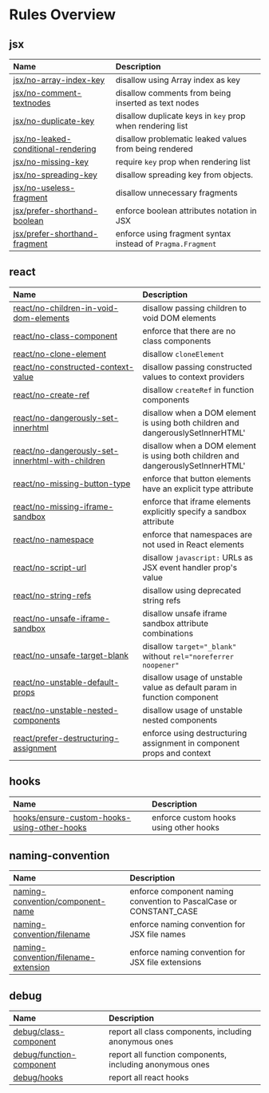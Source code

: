 # Rules Overview

<!-- begin auto-generated rules list -->

## jsx

| Name                                                                       | Description                                                |
| :------------------------------------------------------------------------- | :--------------------------------------------------------- |
| [jsx/no-array-index-key](jsx-no-array-index-key)                           | disallow using Array index as key                          |
| [jsx/no-comment-textnodes](jsx-no-comment-textnodes)                       | disallow comments from being inserted as text nodes        |
| [jsx/no-duplicate-key](jsx-no-duplicate-key)                               | disallow duplicate keys in `key` prop when rendering list  |
| [jsx/no-leaked-conditional-rendering](jsx-no-leaked-conditional-rendering) | disallow problematic leaked values from being rendered     |
| [jsx/no-missing-key](jsx-no-missing-key)                                   | require `key` prop when rendering list                     |
| [jsx/no-spreading-key](jsx-no-spreading-key)                               | disallow spreading key from objects.                       |
| [jsx/no-useless-fragment](jsx-no-useless-fragment)                         | disallow unnecessary fragments                             |
| [jsx/prefer-shorthand-boolean](jsx-prefer-shorthand-boolean)               | enforce boolean attributes notation in JSX                 |
| [jsx/prefer-shorthand-fragment](jsx-prefer-shorthand-fragment)             | enforce using fragment syntax instead of `Pragma.Fragment` |

## react

| Name                                                                                                 | Description                                                                     |
| :--------------------------------------------------------------------------------------------------- | :------------------------------------------------------------------------------ |
| [react/no-children-in-void-dom-elements](react-no-children-in-void-dom-elements)                     | disallow passing children to void DOM elements                                  |
| [react/no-class-component](react-no-class-component)                                                 | enforce that there are no class components                                      |
| [react/no-clone-element](react-no-clone-element)                                                     | disallow `cloneElement`                                                         |
| [react/no-constructed-context-value](react-no-constructed-context-value)                             | disallow passing constructed values to context providers                        |
| [react/no-create-ref](react-no-create-ref)                                                           | disallow `createRef` in function components                                     |
| [react/no-dangerously-set-innerhtml](react-no-dangerously-set-innerhtml)                             | disallow when a DOM element is using both children and dangerouslySetInnerHTML' |
| [react/no-dangerously-set-innerhtml-with-children](react-no-dangerously-set-innerhtml-with-children) | disallow when a DOM element is using both children and dangerouslySetInnerHTML' |
| [react/no-missing-button-type](react-no-missing-button-type)                                         | enforce that button elements have an explicit type attribute                    |
| [react/no-missing-iframe-sandbox](react-no-missing-iframe-sandbox)                                   | enforce that iframe elements explicitly specify a sandbox attribute             |
| [react/no-namespace](react-no-namespace)                                                             | enforce that namespaces are not used in React elements                          |
| [react/no-script-url](react-no-script-url)                                                           | disallow `javascript:` URLs as JSX event handler prop's value                   |
| [react/no-string-refs](react-no-string-refs)                                                         | disallow using deprecated string refs                                           |
| [react/no-unsafe-iframe-sandbox](react-no-unsafe-iframe-sandbox)                                     | disallow unsafe iframe sandbox attribute combinations                           |
| [react/no-unsafe-target-blank](react-no-unsafe-target-blank)                                         | disallow `target="_blank"` without `rel="noreferrer noopener"`                  |
| [react/no-unstable-default-props](react-no-unstable-default-props)                                   | disallow usage of unstable value as default param in function component         |
| [react/no-unstable-nested-components](react-no-unstable-nested-components)                           | disallow usage of unstable nested components                                    |
| [react/prefer-destructuring-assignment](react-prefer-destructuring-assignment)                       | enforce using destructuring assignment in component props and context           |

## hooks

| Name                                                                                       | Description                            |
| :----------------------------------------------------------------------------------------- | :------------------------------------- |
| [hooks/ensure-custom-hooks-using-other-hooks](hooks-ensure-custom-hooks-using-other-hooks) | enforce custom hooks using other hooks |

## naming-convention

| Name                                                                         | Description                                                        |
| :--------------------------------------------------------------------------- | :----------------------------------------------------------------- |
| [naming-convention/component-name](naming-convention-component-name)         | enforce component naming convention to PascalCase or CONSTANT_CASE |
| [naming-convention/filename](naming-convention-filename)                     | enforce naming convention for JSX file names                       |
| [naming-convention/filename-extension](naming-convention-filename-extension) | enforce naming convention for JSX file extensions                  |

## debug

| Name                                                 | Description                                              |
| :--------------------------------------------------- | :------------------------------------------------------- |
| [debug/class-component](debug-class-component)       | report all class components, including anonymous ones    |
| [debug/function-component](debug-function-component) | report all function components, including anonymous ones |
| [debug/hooks](debug-hooks)                           | report all react hooks                                   |

<!-- end auto-generated rules list -->
